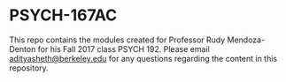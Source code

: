 # PSYCH-167AC 

This repo contains the modules created for Professor Rudy Mendoza-Denton for his Fall 2017 class PSYCH 192. Please email adityasheth@berkeley.edu for any questions regarding the content in this repository.
